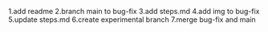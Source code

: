 1.add readme
2.branch main to bug-fix
3.add steps.md
4.add img to bug-fix
5.update steps.md
6.create experimental branch
7.merge bug-fix and main